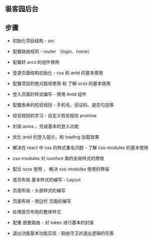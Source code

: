 

## 极客园后台



## 步骤

- 初始化项目结构 - src

- 配置路由规则 - router （login、home）

- 配置好 `antd` 的组件使用

- 登录页面结构初始化 - css 和 antd 的基本使用

- 配置项目的绝对路径使用 和 了解 scss 的基本使用

- 登入页面的样式编写 - 使用 Antd 组件

- 配置表单的校验规则 - 手机号、验证码、是否勾选等

- 校验规则的学习 - 自定义校验规则  promise

- 封装 axios ，完成基本的登入功能

- 优化 antd 的登入提示，和 loading 加载效果

- 解决在 react 中  css 的样式重名问题 - 了解 css-modules 的基本使用

- css-modules 对 iconfont 类的全局样式的修改

- 配合 scss 使用 ， 解决 css-modules 使用的弊端

- 首页布局 基本样式的编写  - Layout

- 页面布局 - 头部样式的编写

- 页面布局 - 侧边栏 页面的编写

- 处理首页布局的整体样式

- 配置 嵌套路由  - 对 token 进行基本的封装

- 退出功能基本功能实现 -  路由守卫对退出逻辑的完善

  









































